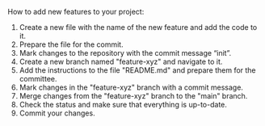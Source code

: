 How to add new features to your project:
1. Create a new file with the name of the new feature and add the code to it.
2. Prepare the file for the commit.
3. Mark changes to the repository with the commit message “init”.
4. Create a new branch named "feature-xyz" and navigate to it.
5. Add the instructions to the file "README.md" and prepare them for the committee.
6. Mark changes in the "feature-xyz" branch with a commit message.
7. Merge changes from the "feature-xyz" branch to the "main" branch.
8. Check the status and make sure that everything is up-to-date.
9. Commit your changes.
